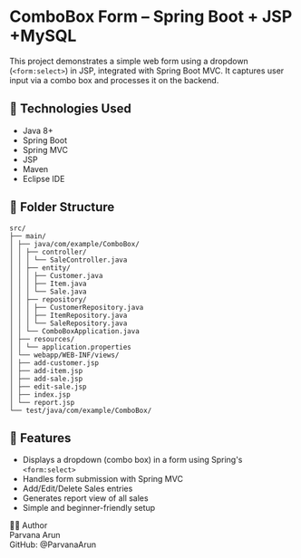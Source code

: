 # ComboBox Form – Spring Boot + JSP +MySQL

This project demonstrates a simple web form using a dropdown (`<form:select>`) in JSP, integrated with Spring Boot MVC. 
It captures user input via a combo box and processes it on the backend.


## 🔧 Technologies Used
- Java 8+
- Spring Boot
- Spring MVC
- JSP
- Maven
- Eclipse IDE


## 📁 Folder Structure
```
src/
├── main/
│ ├── java/com/example/ComboBox/
│ │ ├── controller/
│ │ │ └── SaleController.java
│ │ ├── entity/
│ │ │ ├── Customer.java
│ │ │ ├── Item.java
│ │ │ └── Sale.java
│ │ ├── repository/
│ │ │ ├── CustomerRepository.java
│ │ │ ├── ItemRepository.java
│ │ │ └── SaleRepository.java
│ │ └── ComboBoxApplication.java
│ ├── resources/
│ │ └── application.properties
│ └── webapp/WEB-INF/views/
│ ├── add-customer.jsp
│ ├── add-item.jsp
│ ├── add-sale.jsp
│ ├── edit-sale.jsp
│ ├── index.jsp
│ └── report.jsp
└── test/java/com/example/ComboBox/
````


## 🧠 Features

- Displays a dropdown (combo box) in a form using Spring's `<form:select>`
- Handles form submission with Spring MVC
- Add/Edit/Delete Sales entries
- Generates report view of all sales
- Simple and beginner-friendly setup



🙋‍♀️ Author  
Parvana Arun  
GitHub: @ParvanaArun
